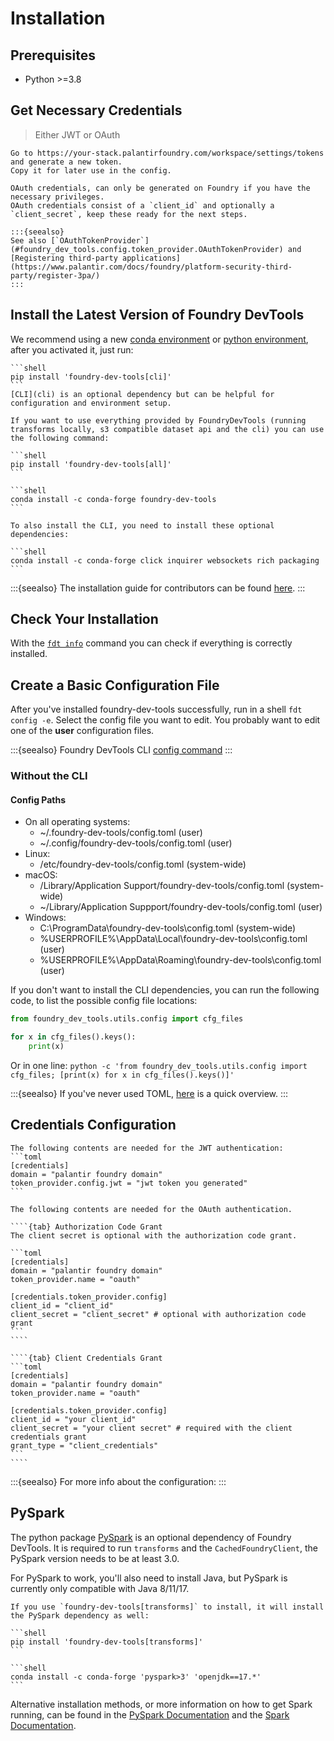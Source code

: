# Installation

## Prerequisites

- Python >=3.8

## Get Necessary Credentials

> Either JWT or OAuth

```{tab} JWT
Go to https://your-stack.palantirfoundry.com/workspace/settings/tokens and generate a new token.
Copy it for later use in the config.
```

```{tab} OAuth
OAuth credentials, can only be generated on Foundry if you have the necessary privileges.
OAuth credentials consist of a `client_id` and optionally a `client_secret`, keep these ready for the next steps.

:::{seealso}
See also [`OAuthTokenProvider`](#foundry_dev_tools.config.token_provider.OAuthTokenProvider) and [Registering third-party applications](https://www.palantir.com/docs/foundry/platform-security-third-party/register-3pa/)
:::
```

## Install the Latest Version of Foundry DevTools

We recommend using a new [conda environment] or [python environment],
after you activated it, just run:

````{tab} pip
```shell
pip install 'foundry-dev-tools[cli]'
```
[CLI](cli) is an optional dependency but can be helpful for configuration and environment setup.

If you want to use everything provided by FoundryDevTools (running transforms locally, s3 compatible dataset api and the cli) you can use the following command:

```shell
pip install 'foundry-dev-tools[all]'
```

````

````{tab} conda
```shell
conda install -c conda-forge foundry-dev-tools
```

To also install the CLI, you need to install these optional dependencies:

```shell
conda install -c conda-forge click inquirer websockets rich packaging
```

````

:::{seealso}
The installation guide for contributors can be found [here](/dev/contribute.md).
:::

## Check Your Installation

With the [`fdt info`](/getting_started/cli.md#the-info-command) command you can check if everything is correctly installed.

## Create a Basic Configuration File

After you've installed foundry-dev-tools successfully, run in a shell `fdt config -e`.
Select the config file you want to edit. You probably want to edit one of the **user** configuration files.

:::{seealso}
Foundry DevTools CLI [config command](/getting_started/cli.md#the-config-command)
:::

### Without the CLI

#### Config Paths

- On all operating systems:
  - \~/.foundry-dev-tools/config.toml (user)
  - \~/.config/foundry-dev-tools/config.toml (user)
- Linux:
  - /etc/foundry-dev-tools/config.toml (system-wide)
- macOS:
  - /Library/Application Support/foundry-dev-tools/config.toml (system-wide)
  - ~/Library/Application Suppport/foundry-dev-tools/config.toml (user)
- Windows:
  - C:\\ProgramData\\foundry-dev-tools\\config.toml (system-wide)
  - \%USERPROFILE\%\\AppData\\Local\\foundry-dev-tools\\config.toml (user)
  - \%USERPROFILE\%\\AppData\\Roaming\\foundry-dev-tools\\config.toml (user)

If you don't want to install the CLI dependencies, you can run the following code, to list the possible config file locations:
```python
from foundry_dev_tools.utils.config import cfg_files

for x in cfg_files().keys():
    print(x)
```

Or in one line: `python -c 'from foundry_dev_tools.utils.config import cfg_files; [print(x) for x in cfg_files().keys()]'`

:::{seealso}
If you've never used TOML, [here](/configuration.md#quick-toml-overview) is a quick overview.
:::

## Credentials Configuration

<!-- includes are for including that part in configuration.md -->
<!-- include -->
````{tab} JWT
The following contents are needed for the JWT authentication:
```toml
[credentials]
domain = "palantir foundry domain"
token_provider.config.jwt = "jwt token you generated"
```
````

`````{tab} OAuth
The following contents are needed for the OAuth authentication.

````{tab} Authorization Code Grant
The client secret is optional with the authorization code grant.

```toml
[credentials]
domain = "palantir foundry domain"
token_provider.name = "oauth"

[credentials.token_provider.config]
client_id = "client_id"
client_secret = "client_secret" # optional with authorization code grant
```
````

````{tab} Client Credentials Grant
```toml
[credentials]
domain = "palantir foundry domain"
token_provider.name = "oauth"

[credentials.token_provider.config]
client_id = "your client_id"
client_secret = "your client secret" # required with the client credentials grant
grant_type = "client_credentials"
```
````

`````
<!-- include_end -->

:::{seealso}
For more info about the configuration: [](/configuration.md)
:::

## PySpark

The python package [PySpark](https://pypi.org/project/pyspark/) is an optional dependency of Foundry DevTools.
It is required to run `transforms` and the `CachedFoundryClient`, the PySpark version needs to be at least 3.0.

For PySpark to work, you'll also need to install Java, but PySpark is currently only compatible with Java 8/11/17.

````{tab} pip
If you use `foundry-dev-tools[transforms]` to install, it will install the PySpark dependency as well:

```shell
pip install 'foundry-dev-tools[transforms]'
```
````

````{tab} conda
```shell
conda install -c conda-forge 'pyspark>3' 'openjdk==17.*'
```
````

Alternative installation methods, or more information on how to get Spark running,
can be found in the [PySpark Documentation] and the [Spark Documentation].

[PySpark Documentation]: https://spark.apache.org/docs/latest/api/python/getting_started/install.html
[Spark Documentation]: https://spark.apache.org/docs/latest/
[conda environment]: https://docs.conda.io/projects/conda/en/latest/user-guide/tasks/manage-environments.html
[python environment]: https://docs.python.org/3/library/venv.html
